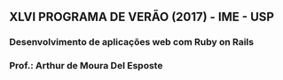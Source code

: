 ## XLVI PROGRAMA DE VERÃO (2017) - IME - USP 
### Desenvolvimento de aplicações web com Ruby on Rails 
### Prof.: Arthur de Moura Del Esposte
